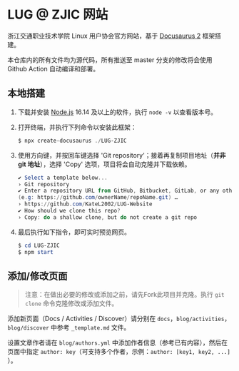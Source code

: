 # LUG @ ZJIC 网站

浙江交通职业技术学院 Linux 用户协会官方网站，基于 [Docusaurus 2](https://docusaurus.io/) 框架搭建。

本仓库内的所有文件均为源代码，所有推送至 master 分支的修改将会使用 Github Action 自动编译和部署。

## 本地搭建

1. 下载并安装 [Node.js](https://nodejs.org/en/download/) 16.14 及以上的软件，执行 `node -v` 以查看版本号。

2. 打开终端，并执行下列命令以安装此框架：

    ```powershell
    $ npx create-docusaurus ./LUG-ZJIC
    ```

3. 使用方向键，并按回车键选择 'Git repository'；接着再复制项目地址（**并非 git 地址**），选择 'Copy' 选项，项目将会自动克隆并下载依赖。

    ```powershell
    ✔ Select a template below... 
    › Git repository
    ✔ Enter a repository URL from GitHub, Bitbucket, GitLab, or any other public repo.
    (e.g: https://github.com/ownerName/repoName.git) … 
    › https://github.com/KateL2002/LUG-Website
    ✔ How should we clone this repo? 
    › Copy: do a shallow clone, but do not create a git repo
    ```

4. 最后执行如下指令，即可实时预览网页。

    ```powershell
    $ cd LUG-ZJIC
    $ npm start
    ```
    
## 添加/修改页面

> 注意：在做出必要的修改或添加之前，请先Fork此项目并克隆。执行 `git clone` 命令克隆修改或添加文件。

添加新页面（Docs / Activities / Discover）请分别在 `docs`，`blog/activities`，`blog/discover` 中参考 `_template.md` 文件。

设置文章作者请在 `blog/authors.yml` 中添加作者信息（参考已有内容），然后在页面中指定 `author: key`（可支持多个作者，示例：`author: [key1, key2, ...]` ）。
